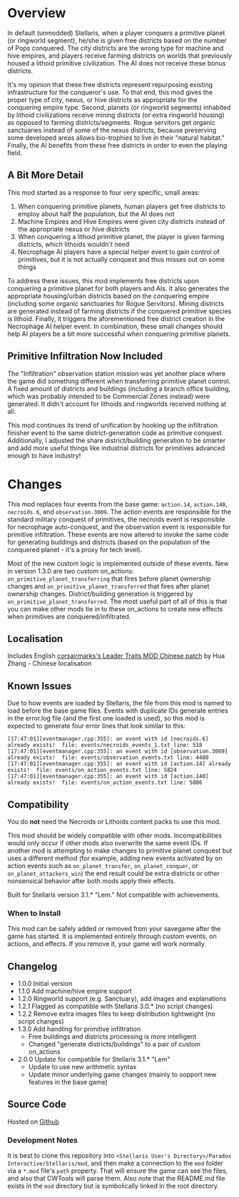 # Overview

In default (unmodded) Stellaris, when a player conquers a primitive planet (or ringworld segment), he/she is given free districts based on the number of Pops conquered.  The city districts are the wrong type for machine and hive empires, and players receive farming districts on worlds that previously housed a lithoid primitive civilization.  The AI does not receive these bonus districts.

It's my opinion that these free districts represent repurposing existing infrastructure for the conqueror's use.  To that end, this mod gives the proper type of city, nexus, or hive districts as appropriate for the conquering empire type.  Second, planets (or ringworld segments) inhabited by lithoid civilizations receive mining districts (or extra ringworld housing) as opposed to farming districts/segments.  Rogue servitors get organic sanctuaries instead of some of the nexus districts, because preserving some developed areas allows bio-trophies to live in their "natural habitat."  Finally, the AI benefits from these free districts in order to even the playing field.

## A Bit More Detail

This mod started as a response to four very specific, small areas:

1. When conquering primitive planets, human players get free districts to employ about half the population, but the AI does not
2. Machine Empires and Hive Empires were given city districts instead of the appropriate nexus or hive districts
3. When conquering a lithoid primitive planet, the player is given farming districts, which lithoids wouldn't need
4. Necrophage AI players have a special helper event to gain control of primitives, but it is not actually conquest and thus misses out on some things

To address these issues, this mod implements free districts upon conquering a primitive planet for both players and AIs.  It also generates the appropriate housing/urban districts based on the conquering empire (including some organic sanctuaries for Rogue Servitors).  Mining districts are generated instead of farming districts if the conquered primitive species is lithoid.  Finally, it triggers the aforementioned free district creation in the Necrophage AI helper event.  In combination, these small changes should help AI players be a bit more successful when conquering primitive planets.

## Primitive Infiltration Now Included

The "Infiltration" observation station mission was yet another place where the game did something different when transferring primitive planet control.  A fixed amount of districts and buildings (including a branch office building, which was probably intended to be Commercial Zones instead) were generated.  It didn't account for lithoids and ringworlds received nothing at all.

This mod continues its trend of unification by hooking up the infiltration finisher event to the same district-generation code as primitive conquest.  Additionally, I adjusted the share district/building generation to be smarter and add more useful things like industrial districts for primitives advanced enough to have industry!

# Changes

This mod replaces four events from the base game: `action.14`, `action.140`, `necroids.6`, and `observation.3009`.  The action events are responsible for the standard military conquest of primitives, the necroids event is responsible for necrophage auto-conquest, and the observation event is responsible for primitive infiltration.  These events are now altered to invoke the same code for generating buildings and districts (based on the population of the conquered planet - it's a proxy for tech level).

Most of the new custom logic is implemented outside of these events.  New in version 1.3.0 are two custom on_actions: `on_primitive_planet_transferring` that fires before planet ownership changes and `on_primitive_planet_transferred` that fires after planet ownership changes.  District/building generation is triggered by `on_primitive_planet_transferred`.  The most useful part of all of this is that you can make other mods tie in to these on_actions to create new effects when primitives are conquered/infiltrated.

## Localisation

Includes English
[corsairmarks's Leader Traits MOD Chinese patch](https://steamcommunity.com/sharedfiles/filedetails/?id=2558494770) by Hua Zhang - Chinese localisation

## Known Issues

Due to how events are loaded by Stellaris, the file from this mod is named to load before the base game files.  Events with duplicate IDs generate entries in the error.log file (and the first one loaded is used), so this mod is expected to generate four error lines that look similar to this:

```
[17:47:01][eventmanager.cpp:355]: an event with id [necroids.6] already exists!  file: events/necroids_events_1.txt line: 518
[17:47:01][eventmanager.cpp:355]: an event with id [observation.3009] already exists!  file: events/observation_events.txt line: 4480
[17:47:01][eventmanager.cpp:355]: an event with id [action.14] already exists!  file: events/on_action_events.txt line: 5824
[17:47:01][eventmanager.cpp:355]: an event with id [action.140] already exists!  file: events/on_action_events.txt line: 5886
```

## Compatibility

You do **not** need the Necroids or Lithoids content packs to use this mod.

This mod should be widely compatible with other mods.  Incompatibilities would only occur if other mods also overwrite the same event IDs.  If another mod is attempting to make changes to primitive planet conquest but uses a different method (for example, adding new events activated by on action events such as `on_planet_transfer`, `on_planet_conquer`, or `on_planet_attackers_win`) the end result could be extra districts or other nonsensical behavior after both mods apply their effects.

Built for Stellaris version 3.1.\* "Lem."  Not compatible with achievements.

### When to Install

This mod can be safely added or removed from your savegame after the game has started.  It is implemented entirely through custom events, on actions, and effects.  If you remove it, your game will work normally.

## Changelog

* 1.0.0 Initial version
* 1.1.0 Add machine/hive empire support
* 1.2.0 Ringworld support (e.g. Sanctuary), add images and explanations
* 1.2.1 Flagged as compatible with Stellaris 3.0.* (no script changes)
* 1.2.2 Remove extra images files to keep distribution lightweight (no script changes)
* 1.3.0 Add handling for primitive infiltration
    * Free buildings and districts processing is more intelligent
    * Changed "generate districts/buildings" to a pair of custom on_actions
* 2.0.0 Update for compatible for Stellaris 3.1.* "Lem"
    * Update to use new arithmetic syntax
    * Update minor underlying game changes (mainly to sopport new features in the base game)

## Source Code

Hosted on [Github](https://github.com/corsairmarks/primitive_conquest_enhancements)

### Development Notes

It is best to clone this repository into `<Stellaris User's Directory>/Paradox Interactive/Stellaris/mod`, and then make a connection to the `mod` folder via a `*.mod` file's `path` property.  That will ensure the game can see the files, and also that CWTools will parse them.  Also note that the README.md file exists in the `mod` directory but is symbolically linked in the root directory.